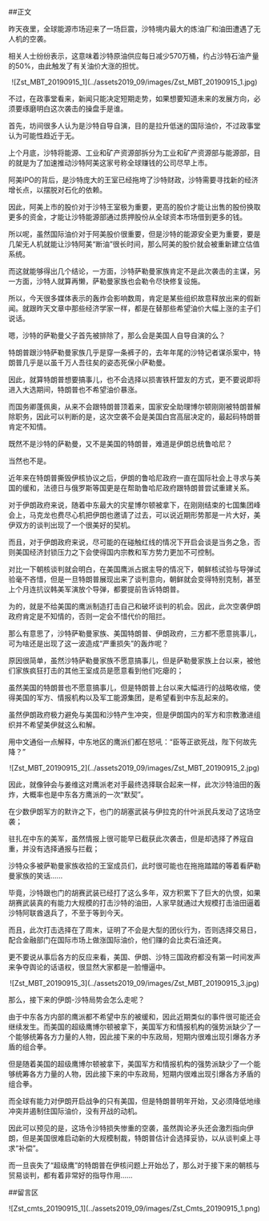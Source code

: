 ##正文

昨天夜里，全球能源市场迎来了一场巨震，沙特境内最大的炼油厂和油田遭遇了无人机的空袭。

相关人士纷纷表示，这意味着沙特原油供应每日减少570万桶，约占沙特石油产量的50%，由此触发了有关油价大涨的担忧。

 <div align="center">![Zst_MBT_20190915_1](../assets2019_09/images/Zst_MBT_20190915_1.jpg)</div>

不过，在政事堂看来，新闻只能决定短期走势，如果想要知道未来的发展方向，必须要琢磨明白这次袭击的操盘手是谁。

首先，坊间很多人认为是沙特自导自演，目的是拉升低迷的国际油价，不过政事堂认为可能性趋近于无。

上个月底，沙特将能源、工业和矿产资源部拆分为工业和矿产资源部与能源部，目的就是为了加速推动沙特阿美这家号称全球赚钱的公司尽早上市。

阿美IPO的背后，是沙特庞大的王室已经拖垮了沙特财政，沙特需要寻找新的经济增长点，以摆脱对石化的依赖。

因此，阿美上市的股价对于沙特王室极为重要，更高的股价才能让出售的股份换取更多的资金，才能让沙特能源部通过质押股份从全球资本市场借到更多的钱。

所以呢，虽然国际油价对于阿美股价很重要，但是沙特的能源安全更为重要，要是几架无人机就能让沙特阿美“断油”很长时间，那么阿美的股价就会被重新建立估值系统。

而这就能够得出几个结论，一方面，沙特萨勒曼家族肯定不是此次袭击的主谋，另一方面，沙特人就算再懒，萨勒曼家族也会勒令尽快修复设施。

所以，今天很多媒体表示的轰炸会影响数周，肯定是某些组织故意释放出来的假新闻。就跟昨天文章中那些经济学家一样，都是在替那些希望油价大幅上涨的主子们说话。


嗯，沙特的萨勒曼父子首先被排除了，那么会是美国人自导自演的么？

特朗普跟沙特萨勒曼家族几乎是穿一条裤子的，去年年尾的沙特记者谋杀案中，特朗普几乎是以虽千万人吾往矣的姿态死保小萨勒曼。

因此，就算特朗普想要搞事儿，也不会选择以损害铁杆盟友的方式，更不要说即将进入大选期间，特朗普也不希望油价暴涨。

而国务卿蓬佩奥，从来不会跟特朗普顶着来，国家安全助理博尔顿刚刚被特朗普解除职务，因此可以判断的是，这次空袭不会是美国白宫高层决定的，最起码特朗普肯定不知情。


既然不是沙特的萨勒曼，又不是美国的特朗普，难道是伊朗总统鲁哈尼？

当然也不是。

近年来在特朗普撕毁伊核协议之后，伊朗的鲁哈尼政府一直在国际社会上寻求与美国的缓和，法德日与俄罗斯等国更是在帮助鲁哈尼政府跟特朗普尝试重建关系。

对于伊朗政府来说，随着中东最大的灾星博尔顿被拿下，在刚刚结束的七国集团峰会上，马克龙也费尽心机把伊朗也邀请了过去，可以说近期形势那是一片大好，美伊双方的谈判出现了一个很美好的契机。

而且，对于伊朗政府来说，尽可能的在碰触红线的情况下开启会谈是当务之急，否则美国经济封锁压力之下会使得国内宗教和军方势力更加不可控制。

对比一下朝核谈判就会明白，在美国鹰派占据主导的情况下，朝鲜核试验与导弹试验毫不吝惜，但是一旦特朗普展现出来了谈判意向，朝鲜就会变得特别克制，甚至上个月连抗议韩美军演放个导弹，都要提前告诉特朗普。

为的，就是不给美国的鹰派制造打击自己和破坏谈判的机会。因此，此次空袭伊朗政府肯定是不知情的，否则一定会不惜代价的阻拦。

那么有意思了，沙特萨勒曼家族、美国特朗普、伊朗政府，三方都不愿意挑事儿，可为啥还是出现了这一波造成“严重损失”的轰炸呢？

原因很简单，虽然沙特萨勒曼家族不愿意搞事儿，但是萨勒曼家族上台以来，被他们家族疯狂打击的其他王室成员是愿意看到他们吃瘪的；

虽然美国的特朗普也不愿意搞事儿，但是特朗普上台以来大幅进行的战略收缩，使得美国的军方、情报机构以及军工能源集团，是希望看到中东乱起来的。


虽然伊朗政府极力避免与美国和沙特产生冲突，但是伊朗国内的军方和宗教激进组织并不希望美伊就这么和解。

用中文通俗一点解释，中东地区的鹰派们都在怒吼：“臣等正欲死战，陛下何故先降？”

 <div align="center">![Zst_MBT_20190915_2](../assets2019_09/images/Zst_MBT_20190915_2.jpg)</div>

因此，就像钟会与姜维这对鹰派老对手最终选择联合起来一样，此次沙特油田的轰炸，大概率也是中东各方鹰派的一次“默契”。

在少数伊朗军方的默许之下，也门的胡塞武装与伊拉克的什叶派民兵发动了这场空袭；

驻扎在中东的美军，虽然情报上很可能早已截获此次袭击，但是却选择了养寇自重，并没有选择通报与拦截；

沙特众多被萨勒曼家族收拾的王室成员们，此时很可能也在拖拖踏踏的等着看萨勒曼家族的笑话......

毕竟，沙特跟也门的胡赛武装已经打了这么多年，双方积累下了巨大的仇恨，如果胡赛武装真的有能力大规模的打击沙特的油田，人家早就通过大规模打击油田逼着沙特阿联酋退兵了，不至于等到今天。

而且，此次打击选择在了周末，证明了不会是大型的团伙行为，否则选择交易日，配合金融部门在国际市场上做涨国际油价，他们赚的会比卖石油还爽。

更不要说从事后各方的反应来看，美国、伊朗、沙特三国政府都没有第一时间发声来争夺舆论的话语权，很显然大家都是一脸懵逼中。
 
 <div align="center">![Zst_MBT_20190915_3](../assets2019_09/images/Zst_MBT_20190915_3.jpg)</div>

那么，接下来的伊朗-沙特局势会怎么走呢？

由于中东各方内部的鹰派都不希望中东的被缓和，因此近期类似的事件很可能还会继续发生。而美国的超级鹰博尔顿被拿下，美国军方和情报机构的强势派缺少了一个能够统筹各方力量的人物，因此接下来的中东政局，短期内很难出现引爆各方矛盾的组合拳。

但是随着美国的超级鹰博尔顿被拿下，美国军方和情报机构的强势派缺少了一个能够统筹各方力量的人物，因此接下来的中东政局，短期内很难出现引爆各方矛盾的组合拳。

而全球有能力对伊朗开启战争的只有美国，但是特朗普明年开始，又必须降低地缘冲突并遏制住国际油价，没有开战的动机。

因此可以预见的是，这场令沙特损失惨重的空袭，虽然舆论矛头还会激烈指向伊朗，但是美国很难启动新的大规模制裁，特朗普估计会选择妥协，以从谈判桌上寻求“补偿”。

而一旦丧失了“超级鹰”的特朗普在伊核问题上开始怂了，那么对于接下来的朝核与贸易谈判，都有着非常好的指导作用......

##留言区
 <div align="center">![Zst_cmts_20190915_1](../assets2019_09/images/Zst_Cmts_20190915_1.png)</div>